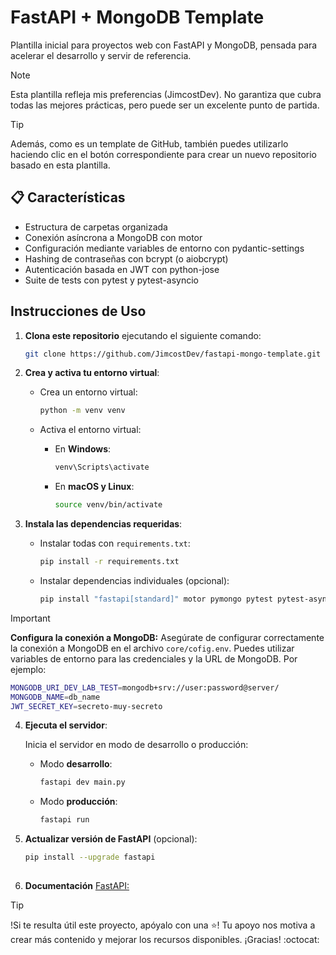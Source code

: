 # FastAPI + MongoDB Template
Plantilla inicial para proyectos web con FastAPI y MongoDB, pensada para acelerar el desarrollo y servir de referencia. 

> [!NOTE]
> Esta plantilla refleja mis preferencias (JimcostDev). No garantiza que cubra todas las mejores prácticas, pero puede ser un excelente punto de partida.

> [!TIP]
> Además, como es un template de GitHub, también puedes utilizarlo haciendo clic en el botón correspondiente para crear un nuevo repositorio basado en esta plantilla.

## 📋 Características
- Estructura de carpetas organizada
- Conexión asíncrona a MongoDB con motor
- Configuración mediante variables de entorno con pydantic-settings
- Hashing de contraseñas con bcrypt (o aiobcrypt)
- Autenticación basada en JWT con python-jose
- Suite de tests con pytest y pytest-asyncio

## Instrucciones de Uso

1. **Clona este repositorio** ejecutando el siguiente comando:

    ```bash
    git clone https://github.com/JimcostDev/fastapi-mongo-template.git
    ```

2. **Crea y activa tu entorno virtual**:

    - Crea un entorno virtual:

        ```bash
        python -m venv venv
        ```

    - Activa el entorno virtual:

        - En **Windows**:

            ```bash
            venv\Scripts\activate
            ```

        - En **macOS y Linux**:

            ```bash
            source venv/bin/activate
            ```

3. **Instala las dependencias requeridas**:
    - Instalar todas con `requirements.txt`:
        ```bash
        pip install -r requirements.txt
        ```
    - Instalar dependencias individuales (opcional):
        ```bash
        pip install "fastapi[standard]" motor pymongo pytest pytest-asyncio pydantic-settings aiobcrypt python-jose
        ```

> [!IMPORTANT]
> **Configura la conexión a MongoDB:**
> Asegúrate de configurar correctamente la conexión a MongoDB en el archivo `core/cofig.env`. Puedes utilizar variables de entorno para las credenciales y la URL de MongoDB. Por ejemplo:

```sh
MONGODB_URI_DEV_LAB_TEST=mongodb+srv://user:password@server/
MONGODB_NAME=db_name
JWT_SECRET_KEY=secreto-muy-secreto
```

4. **Ejecuta el servidor**:

    Inicia el servidor en modo de desarrollo o producción:

    - Modo **desarrollo**:
        ```bash
        fastapi dev main.py
        ```

    - Modo **producción**:
        ```bash
        fastapi run
        ```

5. **Actualizar versión de FastAPI** (opcional):
    ```bash
    pip install --upgrade fastapi
  
6. **Documentación** [FastAPI:](https://fastapi.tiangolo.com/#requirements)

> [!TIP] 
> !Si te resulta útil este proyecto, apóyalo con una ⭐! Tu apoyo nos motiva a crear más contenido y mejorar los recursos disponibles. ¡Gracias! :octocat:
   